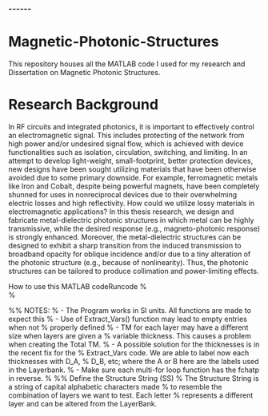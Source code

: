### ------

# Magnetic-Photonic-Structures
This repository houses all the MATLAB code I used for my research and Dissertation on Magnetic Photonic Structures.

# Research Background

In RF circuits and integrated photonics, it is important to effectively control an
electromagnetic signal. This includes protecting of the network from high power and/or
undesired signal flow, which is achieved with device functionalities such as isolation,
circulation, switching, and limiting. In an attempt to develop light-weight, small-footprint, better
protection devices, new designs have been sought utilizing materials that have been otherwise
avoided due to some primary downside. For example, ferromagnetic metals like Iron and Cobalt,
despite being powerful magnets, have been completely shunned for uses in nonreciprocal devices
due to their overwhelming electric losses and high reflectivity. How could we utilize lossy
materials in electromagnetic applications?
In this thesis research, we design and fabricate metal-dielectric photonic structures in
which metal can be highly transmissive, while the desired response (e.g., magneto-photonic
response) is strongly enhanced. Moreover, the metal-dielectric structures can be designed to
exhibit a sharp transition from the induced transmission to broadband opacity for oblique
incidence and/or due to a tiny alteration of the photonic structure (e.g., because of nonlinearity).
Thus, the photonic structures can be tailored to produce collimation and power-limiting
effects.

How to use this MATLAB codeRuncode
%   
%

%% NOTES:
%   - The Program works in SI units. All functions are made to expect this
%   - Use of Extract_Vars() function may lead to empty entries when not
%   properly defined
%   - TM for each layer may have a different size when layers are given a
%   variable thickness. This causes a problem when creating the Total TM.
%   - A possible solution for the thicknesses is in the recent fix for the
%   Extract_Vars code. We are able to label now each thicknesses with D_A,
%   D_B, etc; where the A or B here are the labels used in the Layerbank. 
%   - Make sure each multi-for loop function has the fchatp in reverse.
%
%% Define the Structure String (SS)
%   The Structure String is a string of capital alphabetic characters made
%   to resemble the combination of layers we want to test. Each letter
%   represents a different layer and can be altered from the LayerBank.